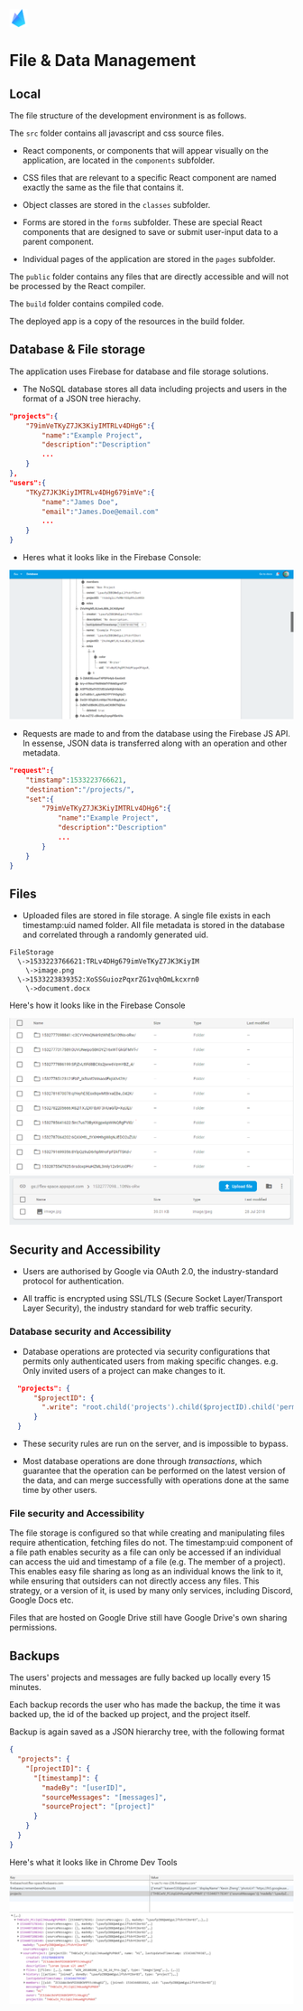 ![Bonfire](https://raw.githubusercontent.com/Spaaaacccee/flex/master/public/icons/favicon-32x32.png)

# File & Data Management

## Local

The file structure of the development environment is as follows.

The `src` folder contains all javascript and css source files.

- React components, or components that will appear visually on the application, are located in the `components` subfolder.

- CSS files that are relevant to a specific React component are named exactly the same as the file that contains it.

- Object classes are stored in the `classes` subfolder.

- Forms are stored in the `forms` subfolder. These are special React components that are designed to save or submit user-input data to a parent component.

- Individual pages of the application are stored in the `pages` subfolder.

The `public` folder contains any files that are directly accessible and will not be processed by the React compiler.

The `build` folder contains compiled code.

The deployed app is a copy of the resources in the build folder.

## Database & File storage

The application uses Firebase for database and file storage solutions.

- The NoSQL database stores all data including projects and users in the format of a JSON tree hierachy.

```json
"projects":{
    "79imVeTKyZ7JK3KiyIMTRLv4DHg6":{
        "name":"Example Project",
        "description":"Description"
        ...
    }
},
"users":{
    "TKyZ7JK3KiyIMTRLv4DHg679imVe":{
        "name":"James Doe",
        "email":"James.Doe@email.com"
        ...
    }
}
```

- Heres what it looks like in the Firebase Console:

![Database in Firebase Console](./img/img1.png)

- Requests are made to and from the database using the Firebase JS API. In essense, JSON data is transferred along with an operation and other metadata.

```json
"request":{
    "timstamp":1533223766621,
    "destination":"/projects/",
    "set":{
        "79imVeTKyZ7JK3KiyIMTRLv4DHg6":{
            "name":"Example Project",
            "description":"Description"
            ...
        }
    }
}
```

## Files

- Uploaded files are stored in file storage. A single file exists in each timestamp:uid named folder. All file metadata is stored in the database and correlated through a randomly generated uid.

```text
FileStorage
  \->1533223766621:TRLv4DHg679imVeTKyZ7JK3KiyIM
    \->image.png
  \->1533223839352:XoSSGuiozPqxrZG1vqhOmLkcxrn0
    \->document.docx
```

Here's how it looks like in the Firebase Console

![Firebase folders](./img/img7.png)
![Firebase folders](./img/img8.png)

## Security and Accessibility

- Users are authorised by Google via OAuth 2.0, the industry-standard protocol for authentication.

- All traffic is encrypted using SSL/TLS (Secure Socket Layer/Transport Layer Security), the industry standard for web traffic security.

### Database security and Accessibility

- Database operations are protected via security configurations that permits only authenticated users from making specific changes. e.g. Only invited users of a project can make changes to it.

```json
  "projects": {
      "$projectID": {
        ".write": "root.child('projects').child($projectID).child('permissions').child(auth.uid).val()===true || root.child('projects').child($projectID).child('owner').val()===auth.uid"
      }
  }
```

- These security rules are run on the server, and is impossible to bypass.

- Most database operations are done through _transactions_, which guarantee that the operation can be performed on the latest version of the data, and can merge successfully with operations done at the same time by other users.

### File security and Accessibility

The file storage is configured so that while creating and manipulating files require athentication, fetching files do not. The timestamp:uid component of a file path enables security as a file can only be accessed if an individual can access the uid and timestamp of a file (e.g. The member of a project). This enables easy file sharing as long as an individual knows the link to it, while ensuring that outsiders can not directly access any files. This strategy, or a version of it, is used by many only services, including Discord, Google Docs etc.

Files that are hosted on Google Drive still have Google Drive's own sharing permissions.

## Backups

The users' projects and messages are fully backed up locally every 15 minutes.

Each backup records the user who has made the backup, the time it was backed up, the id of the backed up project, and the project itself.

Backup is again saved as a JSON hierarchy tree, with the following format

```json
{
  "projects": {
    "[projectID]": {
      "[timestamp]": {
        "madeBy": "[userID]",
        "sourceMessages": "[messages]",
        "sourceProject": "[project]"
      }
    }
  }
}
```

Here's what it looks like in Chrome Dev Tools

![Local Backups in Chrome Developer Tools](./img/img0.png)
